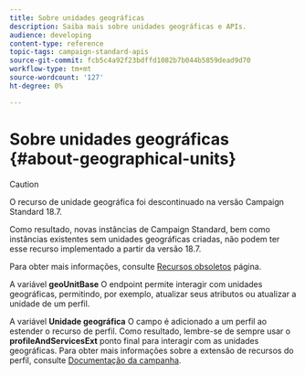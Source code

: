 ```yaml
---
title: Sobre unidades geográficas
description: Saiba mais sobre unidades geográficas e APIs.
audience: developing
content-type: reference
topic-tags: campaign-standard-apis
source-git-commit: fcb5c4a92f23bdffd1082b7b044b5859dead9d70
workflow-type: tm+mt
source-wordcount: '127'
ht-degree: 0%

---
```



# Sobre unidades geográficas {#about-geographical-units}

>[!CAUTION]
>
>O recurso de unidade geográfica foi descontinuado na versão Campaign Standard 18.7.
>
>Como resultado, novas instâncias de Campaign Standard, bem como instâncias existentes sem unidades geográficas criadas, não podem ter esse recurso implementado a partir da versão 18.7.
>
>Para obter mais informações, consulte <a href="https://experienceleague.adobe.com/docs/campaign-standard/using/release-notes/deprecated-features.html?lang=pt-BR#release-notes">Recursos obsoletos</a> página.

A variável **geoUnitBase** O endpoint permite interagir com unidades geográficas, permitindo, por exemplo, atualizar seus atributos ou atualizar a unidade de um perfil.

A variável **Unidade geográfica** O campo é adicionado a um perfil ao estender o recurso de perfil. Como resultado, lembre-se de sempre usar o **profileAndServicesExt** ponto final para interagir com as unidades geográficas. Para obter mais informações sobre a extensão de recursos do perfil, consulte [Documentação da campanha](https://helpx.adobe.com/campaign/standard/administration/using/organizational-units.html#partitioning-profiles).
